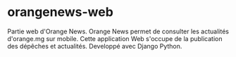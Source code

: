 # orangenews-web
Partie web d'Orange News.
Orange News permet de consulter les actualités d'orange.mg sur mobile.
Cette application Web s'occupe de la publication des dépêches et actualités.
Developpé avec Django Python.
